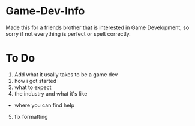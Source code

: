 # Game-Dev-Info
Made this for a friends brother that is interested in Game Development, so sorry if not everything is perfect or spelt correctly. 




# To Do
1. Add what it usally takes to be a game dev
2. how i got started
3. what to expect 
4. the industry and what it's like 
  - where you can find help
5. fix formatting
